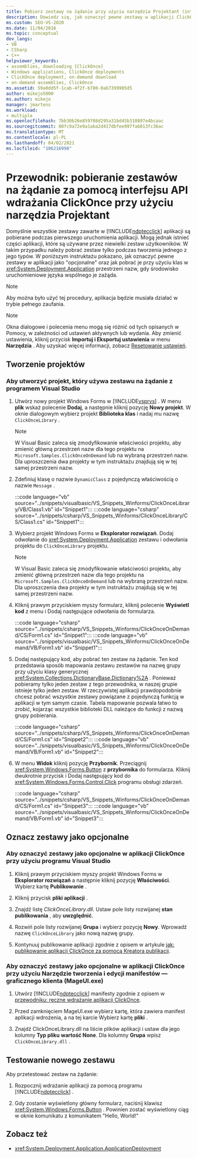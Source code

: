 ```yaml
---
title: Pobierz zestawy na żądanie przy użyciu narzędzia Projektant (interfejs API ClickOnce)
description: Dowiedz się, jak oznaczyć pewne zestawy w aplikacji ClickOnce jako opcjonalne przy użyciu narzędzia Projektant i pobrać je, gdy środowisko uruchomieniowe języka wspólnego ich potrzebuje.
ms.custom: SEO-VS-2020
ms.date: 11/04/2016
ms.topic: conceptual
dev_langs:
- VB
- CSharp
- C++
helpviewer_keywords:
- assemblies, downloading [ClickOnce]
- Windows applications, ClickOnce deployments
- ClickOnce deployment, on-demand download
- on-demand assemblies, ClickOnce
ms.assetid: 59a0dd5f-1cab-4f2f-b780-0ab7399905d5
author: mikejo5000
ms.author: mikejo
manager: jmartens
ms.workload:
- multiple
ms.openlocfilehash: 7bb30b26e859708d295a31bd45b310897e4bcaac
ms.sourcegitcommit: 80fc9a72e9a1aba2d417dbfee997fab013fc36ac
ms.translationtype: MT
ms.contentlocale: pl-PL
ms.lasthandoff: 04/02/2021
ms.locfileid: "106216998"
---
```

# <a name="walkthrough-download-assemblies-on-demand-with-the-clickonce-deployment-api-using-the-designer"></a>Przewodnik: pobieranie zestawów na żądanie za pomocą interfejsu API wdrażania ClickOnce przy użyciu narzędzia Projektant
Domyślnie wszystkie zestawy zawarte w [!INCLUDE[ndptecclick](../deployment/includes/ndptecclick_md.md)] aplikacji są pobierane podczas pierwszego uruchomienia aplikacji. Mogą jednak istnieć części aplikacji, które są używane przez niewielki zestaw użytkowników. W takim przypadku należy pobrać zestaw tylko podczas tworzenia jednego z jego typów. W poniższym instruktażu pokazano, jak oznaczyć pewne zestawy w aplikacji jako "opcjonalne" oraz jak pobrać je przy użyciu klas w <xref:System.Deployment.Application> przestrzeni nazw, gdy środowisko uruchomieniowe języka wspólnego je zażąda.

> [!NOTE]
> Aby można było użyć tej procedury, aplikacja będzie musiała działać w trybie pełnego zaufania.

> [!NOTE]
> Okna dialogowe i polecenia menu mogą się różnić od tych opisanych w Pomocy, w zależności od ustawień aktywnych lub wydania. Aby zmienić ustawienia, kliknij przycisk **Importuj i Eksportuj ustawienia** w menu **Narzędzia** . Aby uzyskać więcej informacji, zobacz [Resetowanie ustawień](../ide/environment-settings.md#reset-settings).

## <a name="create-the-projects"></a>Tworzenie projektów

### <a name="to-create-a-project-that-uses-an-on-demand-assembly-with-visual-studio"></a>Aby utworzyć projekt, który używa zestawu na żądanie z programem Visual Studio

1. Utwórz nowy projekt Windows Forms w [!INCLUDE[vsprvs](../code-quality/includes/vsprvs_md.md)] . W menu **plik** wskaż polecenie **Dodaj**, a następnie kliknij pozycję **Nowy projekt**. W oknie dialogowym wybierz projekt **Biblioteka klas** i nadaj mu nazwę `ClickOnceLibrary` .

   > [!NOTE]
   > W Visual Basic zaleca się zmodyfikowanie właściwości projektu, aby zmienić główną przestrzeń nazw dla tego projektu na `Microsoft.Samples.ClickOnceOnDemand` lub na wybraną przestrzeń nazw. Dla uproszczenia dwa projekty w tym instruktażu znajdują się w tej samej przestrzeni nazw.

2. Zdefiniuj klasę o nazwie `DynamicClass` z pojedynczą właściwością o nazwie `Message` .

    :::code language="vb" source="../snippets/visualbasic/VS_Snippets_Winforms/ClickOnceLibrary/VB/Class1.vb" id="Snippet1":::
    :::code language="csharp" source="../snippets/csharp/VS_Snippets_Winforms/ClickOnceLibrary/CS/Class1.cs" id="Snippet1":::

3. Wybierz projekt Windows Forms w **Eksplorator rozwiązań**. Dodaj odwołanie do <xref:System.Deployment.Application> zestawu i odwołania projektu do `ClickOnceLibrary` projektu.

   > [!NOTE]
   > W Visual Basic zaleca się zmodyfikowanie właściwości projektu, aby zmienić główną przestrzeń nazw dla tego projektu na `Microsoft.Samples.ClickOnceOnDemand` lub na wybraną przestrzeń nazw. Dla uproszczenia dwa projekty w tym instruktażu znajdują się w tej samej przestrzeni nazw.

4. Kliknij prawym przyciskiem myszy formularz, kliknij polecenie **Wyświetl kod** z menu i Dodaj następujące odwołania do formularza.

    :::code language="csharp" source="../snippets/csharp/VS_Snippets_Winforms/ClickOnceOnDemand/CS/Form1.cs" id="Snippet1":::
    :::code language="vb" source="../snippets/visualbasic/VS_Snippets_Winforms/ClickOnceOnDemand/VB/Form1.vb" id="Snippet1":::

5. Dodaj następujący kod, aby pobrać ten zestaw na żądanie. Ten kod przedstawia sposób mapowania zestawu zestawów na nazwę grupy przy użyciu klasy generycznej <xref:System.Collections.DictionaryBase.Dictionary%2A> . Ponieważ pobieramy tylko jeden zestaw z tego przewodnika, w naszej grupie istnieje tylko jeden zestaw. W rzeczywistej aplikacji prawdopodobnie chcesz pobrać wszystkie zestawy powiązane z pojedynczą funkcją w aplikacji w tym samym czasie. Tabela mapowanie pozwala łatwo to zrobić, kojarząc wszystkie biblioteki DLL należące do funkcji z nazwą grupy pobierania.

    :::code language="csharp" source="../snippets/csharp/VS_Snippets_Winforms/ClickOnceOnDemand/CS/Form1.cs" id="Snippet2":::
    :::code language="vb" source="../snippets/visualbasic/VS_Snippets_Winforms/ClickOnceOnDemand/VB/Form1.vb" id="Snippet2":::

6. W menu **Widok** kliknij pozycję **Przybornik**. Przeciągnij <xref:System.Windows.Forms.Button> z **przybornika** do formularza. Kliknij dwukrotnie przycisk i Dodaj następujący kod do <xref:System.Windows.Forms.Control.Click> programu obsługi zdarzeń.

    :::code language="csharp" source="../snippets/csharp/VS_Snippets_Winforms/ClickOnceOnDemand/CS/Form1.cs" id="Snippet3":::
    :::code language="vb" source="../snippets/visualbasic/VS_Snippets_Winforms/ClickOnceOnDemand/VB/Form1.vb" id="Snippet3":::

## <a name="mark-assemblies-as-optional"></a>Oznacz zestawy jako opcjonalne

### <a name="to-mark-assemblies-as-optional-in-your-clickonce-application-by-using-visual-studio"></a>Aby oznaczyć zestawy jako opcjonalne w aplikacji ClickOnce przy użyciu programu Visual Studio

1. Kliknij prawym przyciskiem myszy projekt Windows Forms w **Eksplorator rozwiązań** a następnie kliknij pozycję **Właściwości**. Wybierz kartę **Publikowanie** .

2. Kliknij przycisk **pliki aplikacji** .

3. Znajdź listę *ClickOnceLibrary.dll*. Ustaw pole listy rozwijanej **stan publikowania** , aby **uwzględnić**.

4. Rozwiń pole listy rozwijanej **Grupa** i wybierz pozycję **Nowy**. Wprowadź nazwę `ClickOnceLibrary` jako nową nazwę grupy.

5. Kontynuuj publikowanie aplikacji zgodnie z opisem w artykule [jak: publikowanie aplikacji ClickOnce za pomocą Kreatora publikacji](../deployment/how-to-publish-a-clickonce-application-using-the-publish-wizard.md).

### <a name="to-mark-assemblies-as-optional-in-your-clickonce-application-by-using-manifest-generation-and-editing-tool--graphical-client-mageuiexe"></a>Aby oznaczyć zestawy jako opcjonalne w aplikacji ClickOnce przy użyciu Narzędzie tworzenia i edycji manifestów — graficznego klienta (MageUI.exe)

1. Utwórz [!INCLUDE[ndptecclick](../deployment/includes/ndptecclick_md.md)] manifesty zgodnie z opisem w [przewodniku: ręczne wdrażanie aplikacji ClickOnce](../deployment/walkthrough-manually-deploying-a-clickonce-application.md).

2. Przed zamknięciem MageUI.exe wybierz kartę, która zawiera manifest aplikacji wdrożenia, a na tej karcie Wybierz kartę **pliki** .

3. Znajdź ClickOnceLibrary.dll na liście plików aplikacji i ustaw dla jego kolumny **Typ pliku** **wartość None**. Dla kolumny **Grupa** wpisz `ClickOnceLibrary.dll` .

## <a name="test-the-new-assembly"></a>Testowanie nowego zestawu

Aby przetestować zestaw na żądanie:

1. Rozpocznij wdrażanie aplikacji za pomocą programu [!INCLUDE[ndptecclick](../deployment/includes/ndptecclick_md.md)] .

2. Gdy zostanie wyświetlony główny formularz, naciśnij klawisz <xref:System.Windows.Forms.Button> . Powinien zostać wyświetlony ciąg w oknie komunikatu z komunikatem "Hello, World!"

## <a name="see-also"></a>Zobacz też

- <xref:System.Deployment.Application.ApplicationDeployment>
